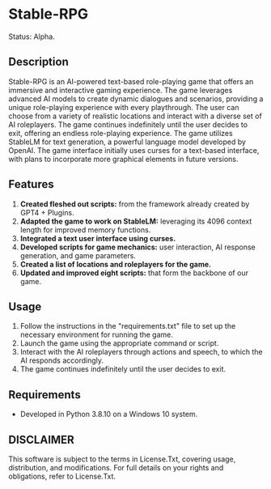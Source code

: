 # Stable-RPG
Status: Alpha.

## Description

Stable-RPG is an AI-powered text-based role-playing game that offers an immersive and interactive gaming experience. The game leverages advanced AI models to create dynamic dialogues and scenarios, providing a unique role-playing experience with every playthrough. The user can choose from a variety of realistic locations and interact with a diverse set of AI roleplayers. The game continues indefinitely until the user decides to exit, offering an endless role-playing experience. The game utilizes StableLM for text generation, a powerful language model developed by OpenAI. The game interface initially uses curses for a text-based interface, with plans to incorporate more graphical elements in future versions.

## Features

1. **Created fleshed out scripts:** from the framework already created by GPT4 + Plugins.
2. **Adapted the game to work on StableLM:** leveraging its 4096 context length for improved memory functions.
3. **Integrated a text user interface using curses.**
4. **Developed scripts for game mechanics:** user interaction, AI response generation, and game parameters.
5. **Created a list of locations and roleplayers for the game.**
6. **Updated and improved eight scripts:** that form the backbone of our game.

## Usage

1. Follow the instructions in the "requirements.txt" file to set up the necessary environment for running the game.
2. Launch the game using the appropriate command or script.
3. Interact with the AI roleplayers through actions and speech, to which the AI responds accordingly.
4. The game continues indefinitely until the user decides to exit.

## Requirements

- Developed in Python 3.8.10 on a Windows 10 system.

## DISCLAIMER
This software is subject to the terms in License.Txt, covering usage, distribution, and modifications. For full details on your rights and obligations, refer to License.Txt.
